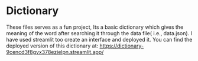 # Dictionary
These files serves as a fun project, Its a basic dictionary which gives the meaning of the word after searching it through the data file( i.e., data.json). I have used streamlit too create an interface and deployed it.
You can find the deployed version of this dictionary at:
https://dictionary-9cencd3f8gvx378ezielpn.streamlit.app/ 

